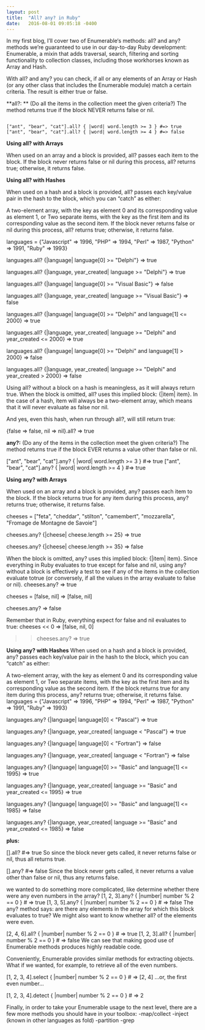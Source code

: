 ```yaml
---
layout: post
title:  "All? any? in Ruby"
date:   2016-08-01 09:05:18 -0400
---
```



In my first blog, I’ll cover two of Enumerable‘s methods: all? and any? methods we’re guaranteed to use in our day-to-day Ruby development: Enumerable, a mixin that adds traversal, search, filtering and sorting functionality to collection classes, including those workhorses known as Array and Hash. 

With all? and any? you can check, if all or any elements of an Array or Hash (or any other class that includes the Enumerable module) match a certain criteria. The result is either true or false.

**all?: **
(Do all the items in the collection meet the given criteria?)
The method returns true if the block NEVER returns false or nil.


```

["ant", "bear", "cat"].all? { |word| word.length >= 3 } #=> true
["ant", "bear", "cat"].all? { |word| word.length >= 4 } #=> false

```


**Using all? with Arrays**

When used on an array and a block is provided, all? passes each item to the block. If the block never returns false or nil during this process, all? returns true; otherwise, it returns false.

**Using all? with Hashes**

When used on a hash and a block is provided, all? passes each key/value pair in the hash to the block, which you can “catch” as either:

A two-element array, with the key as element 0 and its corresponding value as element 1, or
Two separate items, with the key as the first item and its corresponding value as the second item.
If the block never returns false or nil during this process, all? returns true; otherwise, it returns false.

languages = {"Javascript" => 1996, "PHP" => 1994, "Perl" => 1987, "Python" => 1991, "Ruby" => 1993}
 
languages.all? {|language| language[0] >= "Delphi"} => true
 
languages.all? {|language, year_created| language >= "Delphi"} => true
 
languages.all? {|language| language[0] >= "Visual Basic"} => false
 
languages.all? {|language, year_created| language >= "Visual Basic"} => false
 
languages.all? {|language| language[0] >= "Delphi" and language[1] <= 2000} => true
 
languages.all? {|language, year_created| language >= "Delphi" and year_created <= 2000} => true
 
languages.all? {|language| language[0] >= "Delphi" and language[1] > 2000} => false
 
languages.all? {|language, year_created| language >= "Delphi" and year_created > 2000} => false


Using all? without a block on a hash is meaningless, as it will always return true. When the block is omitted, all? uses this implied block: {|item| item}. In the case of a hash, item will always be a two-element array, which means that it will never evaluate as false nor nil.

And yes, even this hash, when run through all?, will still return true:

{false => false, nil => nil}.all? => true


**any?:**
(Do any of the items in the collection meet the given criteria?)
The method returns true if the block EVER returns a value other than false or nil.

["ant", "bear", "cat"].any? { |word| word.length >= 3 } #=> true
["ant", "bear", "cat"].any? { |word| word.length >= 4 } #=> true

**Using any? with Arrays**

When used on an array and a block is provided, any? passes each item to the block. If the block returns true for any item during this process, any? returns true; otherwise, it returns false.

cheeses = ["feta", "cheddar", "stilton", "camembert", "mozzarella", "Fromage de Montagne de Savoie"]
 
cheeses.any? {|cheese| cheese.length >= 25} => true
 
cheeses.any? {|cheese| cheese.length >= 35} => false

When the block is omitted, any? uses this implied block: {|item| item}. Since everything in Ruby evaluates to true except for false and nil, using any? without a block is effectively a test to see if any of the items in the collection evaluate totrue (or conversely, if all the values in the array evaluate to false or nil).
cheeses.any?
=> true
 
cheeses = [false, nil] => [false, nil]
 
cheeses.any? => false
 

Remember that in Ruby, everything expect for false and nil evaluates to true:
cheeses << 0 => [false, nil, 0]
 
>> cheeses.any? => true

**Using any? with Hashes**
When used on a hash and a block is provided, any? passes each key/value pair in the hash to the block, which you can “catch” as either:

A two-element array, with the key as element 0 and its corresponding value as element 1, or
Two separate items, with the key as the first item and its corresponding value as the second item.
If the block returns true for any item during this process, any? returns true; otherwise, it returns false.
languages = {"Javascript" => 1996, "PHP" => 1994, "Perl" => 1987, "Python" => 1991, "Ruby" => 1993}
 
languages.any? {|language| language[0] < "Pascal"} => true
 
languages.any? {|language, year_created| language < "Pascal"} => true
 
languages.any? {|language| language[0] < "Fortran"} => false
 
languages.any? {|language, year_created| language < "Fortran"} => false
 
languages.any? {|language| language[0] >= "Basic" and language[1] <= 1995} => true
 
languages.any? {|language, year_created| language >= "Basic" and year_created <= 1995} => true
 
languages.any? {|language| language[0] >= "Basic" and language[1] <= 1985} => false
 
languages.any? {|language, year_created| language >= "Basic" and year_created <= 1985} 
=> false


**plus:**

[].all? #=> true
So since the block never gets called, it never returns false or nil, thus all returns true.

[].any? #=> false
Since the block never gets called, it never returns a value other than false or nil, thus any returns false.

we wanted to do something more complicated, like determine whether there were any even numbers in the array?
[1, 2, 3].any? { |number| number % 2 == 0 } # => true
[1, 3, 5].any? { |number| number % 2 == 0 } # => false
The any? method says: are there any elements in the array for which this block evaluates to true? We might also want to know whether all? of the elements were even.

[2, 4, 6].all? { |number| number % 2 == 0 } # => true
[1, 2, 3].all? { |number| number % 2 == 0 } # => false
We can see that making good use of Enumerable methods produces highly readable code.

Conveniently, Enumerable provides similar methods for extracting objects. What if we wanted, for example, to retrieve all of the even numbers.

[1, 2, 3, 4].select { |number| number % 2 == 0 } # => [2, 4]
...or, the first even number...

[1, 2, 3, 4].detect { |number| number % 2 == 0 } # => 2


Finally, in order to take your Enumerable usage to the next level, there are a few more methods you should have in your toolbox:
-map/collect
-inject (known in other languages as fold)
-partition
-grep






